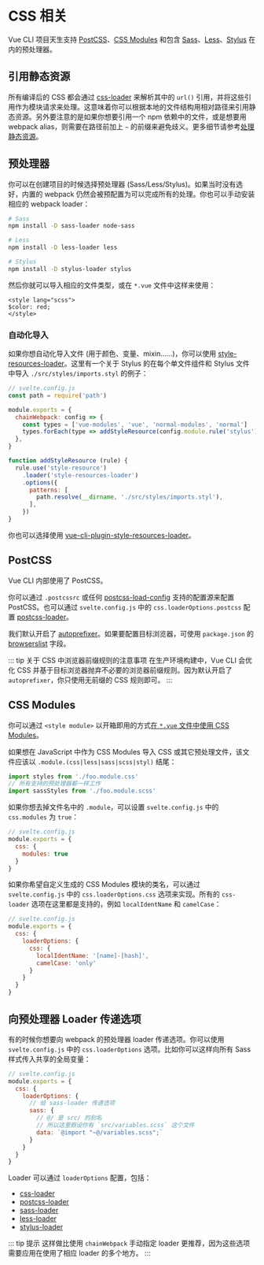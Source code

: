 # CSS 相关

Vue CLI 项目天生支持 [PostCSS](http://postcss.org/)、[CSS Modules](https://github.com/css-modules/css-modules) 和包含 [Sass](https://sass-lang.com/)、[Less](http://lesscss.org/)、[Stylus](http://stylus-lang.com/) 在内的预处理器。

## 引用静态资源

所有编译后的 CSS 都会通过 [css-loader](https://github.com/webpack-contrib/css-loader) 来解析其中的 `url()` 引用，并将这些引用作为模块请求来处理。这意味着你可以根据本地的文件结构用相对路径来引用静态资源。另外要注意的是如果你想要引用一个 npm 依赖中的文件，或是想要用 webpack alias，则需要在路径前加上 `~` 的前缀来避免歧义。更多细节请参考[处理静态资源](./html-and-static-assets.md#处理静态资源)。

## 预处理器

你可以在创建项目的时候选择预处理器 (Sass/Less/Stylus)。如果当时没有选好，内置的 webpack 仍然会被预配置为可以完成所有的处理。你也可以手动安装相应的 webpack loader：

``` bash
# Sass
npm install -D sass-loader node-sass

# Less
npm install -D less-loader less

# Stylus
npm install -D stylus-loader stylus
```

然后你就可以导入相应的文件类型，或在 `*.vue` 文件中这样来使用：

``` vue
<style lang="scss">
$color: red;
</style>
```

### 自动化导入

如果你想自动化导入文件 (用于颜色、变量、mixin……)，你可以使用 [style-resources-loader](https://github.com/yenshih/style-resources-loader)。这里有一个关于 Stylus 的在每个单文件组件和 Stylus 文件中导入 `./src/styles/imports.styl` 的例子：

```js
// svelte.config.js
const path = require('path')

module.exports = {
  chainWebpack: config => {
    const types = ['vue-modules', 'vue', 'normal-modules', 'normal']
    types.forEach(type => addStyleResource(config.module.rule('stylus').oneOf(type)))
  },
}

function addStyleResource (rule) {
  rule.use('style-resource')
    .loader('style-resources-loader')
    .options({
      patterns: [
        path.resolve(__dirname, './src/styles/imports.styl'),
      ],
    })
}
```

你也可以选择使用 [vue-cli-plugin-style-resources-loader](https://www.npmjs.com/package/vue-cli-plugin-style-resources-loader)。

## PostCSS

Vue CLI 内部使用了 PostCSS。

你可以通过 `.postcssrc` 或任何 [postcss-load-config](https://github.com/michael-ciniawsky/postcss-load-config) 支持的配置源来配置 PostCSS。也可以通过 `svelte.config.js` 中的 `css.loaderOptions.postcss` 配置 [postcss-loader](https://github.com/postcss/postcss-loader)。

我们默认开启了 [autoprefixer](https://github.com/postcss/autoprefixer)。如果要配置目标浏览器，可使用 `package.json` 的 [browserslist](../guide/browser-compatibility.html#browserslist) 字段。

::: tip 关于 CSS 中浏览器前缀规则的注意事项
在生产环境构建中，Vue CLI 会优化 CSS 并基于目标浏览器抛弃不必要的浏览器前缀规则。因为默认开启了 `autoprefixer`，你只使用无前缀的 CSS 规则即可。
:::

## CSS Modules

你可以通过 `<style module>` 以开箱即用的方式[在 `*.vue` 文件中使用 CSS Modules](https://vue-loader.vuejs.org/zh/guide/css-modules.html)。

如果想在 JavaScript 中作为 CSS Modules 导入 CSS 或其它预处理文件，该文件应该以 `.module.(css|less|sass|scss|styl)` 结尾：

``` js
import styles from './foo.module.css'
// 所有支持的预处理器都一样工作
import sassStyles from './foo.module.scss'
```

如果你想去掉文件名中的 `.module`，可以设置 `svelte.config.js` 中的 `css.modules` 为 `true`：

``` js
// svelte.config.js
module.exports = {
  css: {
    modules: true
  }
}
```

如果你希望自定义生成的 CSS Modules 模块的类名，可以通过 `svelte.config.js` 中的 `css.loaderOptions.css` 选项来实现。所有的 `css-loader` 选项在这里都是支持的，例如 `localIdentName` 和 `camelCase`：

``` js
// svelte.config.js
module.exports = {
  css: {
    loaderOptions: {
      css: {
        localIdentName: '[name]-[hash]',
        camelCase: 'only'
      }
    }
  }
}
```

## 向预处理器 Loader 传递选项

有的时候你想要向 webpack 的预处理器 loader 传递选项。你可以使用 `svelte.config.js` 中的 `css.loaderOptions` 选项。比如你可以这样向所有 Sass 样式传入共享的全局变量：

``` js
// svelte.config.js
module.exports = {
  css: {
    loaderOptions: {
      // 给 sass-loader 传递选项
      sass: {
        // @/ 是 src/ 的别名
        // 所以这里假设你有 `src/variables.scss` 这个文件
        data: `@import "~@/variables.scss";`
      }
    }
  }
}
```

Loader 可以通过 `loaderOptions` 配置，包括：

- [css-loader](https://github.com/webpack-contrib/css-loader)
- [postcss-loader](https://github.com/postcss/postcss-loader)
- [sass-loader](https://github.com/webpack-contrib/sass-loader)
- [less-loader](https://github.com/webpack-contrib/less-loader)
- [stylus-loader](https://github.com/shama/stylus-loader)

::: tip 提示
这样做比使用 `chainWebpack` 手动指定 loader 更推荐，因为这些选项需要应用在使用了相应 loader 的多个地方。
:::
